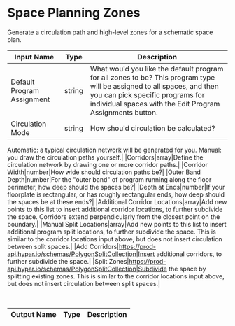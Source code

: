 

# Space Planning Zones

Generate a circulation path and high-level zones for a schematic space plan.

|Input Name|Type|Description|
|---|---|---|
|Default Program Assignment|string|What would you like the default program for all zones to be? This program type will be assigned to all spaces, and then you can pick specific programs for individual spaces with the Edit Program Assignments button.|
|Circulation Mode|string|How should circulation be calculated? 
Automatic: a typical circulation network will be generated for you. 
Manual: you draw the circulation paths yourself.|
|Corridors|array|Define the circulation network by drawing one or more corridor paths.|
|Corridor Width|number|How wide should circulation paths be?|
|Outer Band Depth|number|For the "outer band" of program running along the floor perimeter, how deep should the spaces be?|
|Depth at Ends|number|If your floorplate is rectangular, or has roughly rectangular ends, how deep should the spaces be at these ends?|
|Additional Corridor Locations|array|Add new points to this list to insert additional corridor locations, to further subdivide the space. Corridors extend perpendicularly from the closest point on the boundary.|
|Manual Split Locations|array|Add new points to this list to insert additional program split locations, to further subdivide the space. This is similar to the corridor locations input above, but does not insert circulation between split spaces.|
|Add Corridors|https://prod-api.hypar.io/schemas/PolygonSplitCollection|Insert additional corridors, to further subdivide the space.|
|Split Zones|https://prod-api.hypar.io/schemas/PolygonSplitCollection|Subdivide the space by splitting existing zones. This is similar to the corridor locations input above, but does not insert circulation between split spaces.|


<br>

|Output Name|Type|Description|
|---|---|---|

